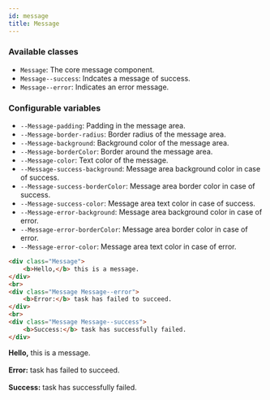 ```yaml
---
id: message
title: Message
---
```


<a class="sourceView-page" href="https://github.com/aptuitiv/cacao/blob/master/src/css/components/message/message.css"></a>

### Available classes

* `Message`: The core message component.
* `Message--success`: Indcates a message of success.
* `Message--error`: Indicates an error message.

### Configurable variables

* `--Message-padding`: Padding in the message area.
* `--Message-border-radius`: Border radius of the message area.
* `--Message-background`: Background color of the message area.
* `--Message-borderColor`: Border around the message area.
* `--Message-color`: Text color of the message.
* `--Message-success-background`: Message area background color in case of success.
* `--Message-success-borderColor`: Message area border color in case of success.
* `--Message-success-color`: Message area text color in case of success.
* `--Message-error-background`: Message area background color in case of error.
* `--Message-error-borderColor`: Message area border color in case of error.
* `--Message-error-color`: Message area text color in case of error.

<div class="code-sample">
<!--DOCUSAURUS_CODE_TABS-->

<!--HTML-->
```html
<div class="Message">
    <b>Hello,</b> this is a message.
</div>
<br>
<div class="Message Message--error">
    <b>Error:</b> task has failed to succeed.
</div>
<br>
<div class="Message Message--success">
    <b>Success:</b> task has successfully failed. 
</div>
```
<!--END_DOCUSAURUS_CODE_TABS-->
<div class="Message">
    <b>Hello,</b> this is a message.
</div>
<br>
<div class="Message Message--error">
    <b>Error:</b> task has failed to succeed.
</div>
<br>
<div class="Message Message--success">
    <b>Success:</b> task has successfully failed. 
</div>

</div>